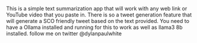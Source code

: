 This is a simple text summarization app that will work with any web link or YouTube video that you paste in. 
There is so a tweet generation feature that will generate a SCO friendly tweet based on the text provided.
You need to have a Ollama installed and running for this to work as well as llama3 8b installed.
follow me on twitter @dylanpaulwhite
